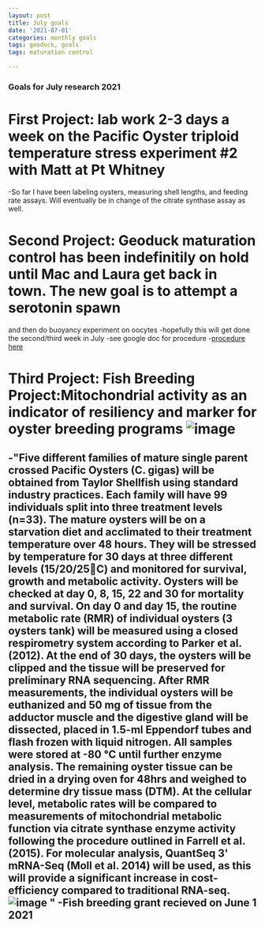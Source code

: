 ```yaml
---
layout: post
title: July goals
date: '2021-07-01'
categories: monthly goals
tags: geoduck, goals
tags: maturation control

---
```


### Goals for July research 2021
# First Project: lab work 2-3 days a week on the Pacific Oyster triploid temperature stress experiment #2 with Matt at Pt Whitney
-So far I have been labeling oysters, measuring shell lengths, and feeding rate assays. Will eventually be in change of the citrate synthase assay as well.

# Second Project: Geoduck maturation control has been indefinitily on hold until Mac and Laura get back in town. The new goal is to attempt a serotonin spawn 
and then do buoyancy experiment on oocytes 
-hopefully this will get done the second/third week in July
-see google doc for procedure 
-[procedure here](https://docs.google.com/document/d/1LlNSSM_CCGgkCFT7IP6CgZ836smjfcshRj29u6gJpcc/edit?disco=AAAAM1qQ1Yg&ts=60da1c79&usp_dm=true)

# Third Project: Fish Breeding Project:Mitochondrial activity as an indicator of resiliency and marker for oyster breeding programs ![image](https://user-images.githubusercontent.com/81712104/124839580-e2713080-df3d-11eb-99c4-e0b626de85b1.png)
-"Five different families of mature single parent crossed Pacific Oysters (C. gigas) will be obtained from Taylor Shellfish using standard industry practices. Each family will have 99 individuals split into three treatment levels (n=33). The mature oysters will be on a starvation diet and acclimated  to their treatment temperature over 48 hours. They will be stressed by temperature for 30 days at three different levels (15/20/25C) and monitored for survival, growth and metabolic activity. Oysters will be checked at day 0, 8, 15, 22 and 30 for mortality and survival. On day 0 and day 15, the routine metabolic rate (RMR) of individual oysters (3 oysters tank) will be measured using a closed respirometry system according to Parker et al. (2012). At the end of 30 days, the oysters will be clipped and the tissue will be preserved for preliminary RNA sequencing. After RMR measurements, the individual oysters will be euthanized and 50 mg of tissue from the adductor muscle and the digestive gland will be dissected, placed in 1.5-ml Eppendorf tubes and flash frozen with liquid nitrogen. All samples were stored at -80 °C until further enzyme analysis. The remaining oyster tissue can be dried in a drying oven for 48hrs and weighed to determine dry tissue mass (DTM). At the cellular level, metabolic rates will be compared to measurements of mitochondrial metabolic function via citrate synthase enzyme activity following the procedure outlined in Farrell et al. (2015). For molecular analysis, QuantSeq 3' mRNA-Seq (Moll et al. 2014) will be used, as this will provide a significant increase in cost-efficiency compared to traditional RNA-seq.![image](https://user-images.githubusercontent.com/81712104/124839605-ef8e1f80-df3d-11eb-9983-273436448167.png)
"
-Fish breeding grant recieved on June 1 2021
-

